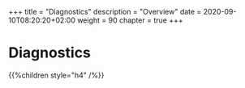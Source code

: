 +++
title = "Diagnostics"
description = "Overview"
date = 2020-09-10T08:20:20+02:00
weight = 90
chapter = true
+++

# Diagnostics

{{%children style="h4" /%}}
